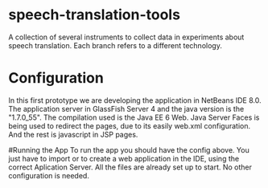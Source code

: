 speech-translation-tools
========================

A collection of several instruments to collect data in experiments about speech translation. Each branch refers to a different technology.

# Configuration
In this first prototype we are developing the application in NetBeans IDE 8.0. The application server in GlassFish Server 4 and the java version is the "1.7.0_55". The compilation used is the Java EE 6 Web.
Java Server Faces is being used to redirect the pages, due to its easily web.xml configuration. And the rest is javascript in JSP pages.

#Running the App
To run the app you should have the config above. You just have to import or to create a web application in the IDE, using the correct Aplication Server. All the files are already set up to start. No other configuration is needed.
